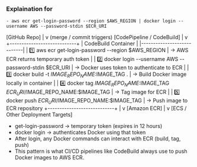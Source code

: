 ### Explaination for

```
- aws ecr get-login-password --region $AWS_REGION | docker login --username AWS --password-stdin $ECR_URI
```

[GitHub Repo]
|
v (merge / commit triggers)
[CodePipeline / CodeBuild]
|
v
+----------------------------+
| CodeBuild Container |
|----------------------------|
| 1️⃣ aws ecr get-login-password --region $AWS_REGION
|       -> AWS ECR returns temporary auth token
|
|  2️⃣ docker login --username AWS --password-stdin $ECR_URI
|       -> Docker uses token to authenticate to ECR
|
|  3️⃣ docker build -t $IMAGE_REPO_NAME:$IMAGE_TAG .
| -> Build Docker image locally in container
|
| 4️⃣ docker tag $IMAGE_REPO_NAME:$IMAGE_TAG $ECR_URI/$IMAGE_REPO_NAME:$IMAGE_TAG
|       -> Tag image for ECR
|
|  5️⃣ docker push $ECR_URI/$IMAGE_REPO_NAME:$IMAGE_TAG
| -> Push image to ECR repository
+----------------------------+
|
v
[Amazon ECR]
|
v
[ECS / Other Deployment Targets]

- get-login-password → temporary token (expires in 12 hours)
- docker login → authenticates Docker using that token
- After login, any Docker commands can interact with ECR (build, tag, push)
- This pattern is what CI/CD pipelines like CodeBuild always use to push Docker images to AWS ECR.
